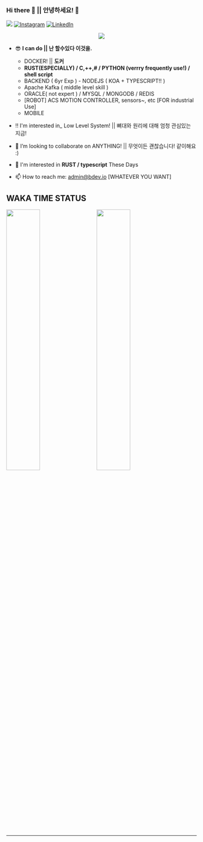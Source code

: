 ### Hi there 👋 || 안녕하세요! 👋

<p dir="auto">
  <a href="https://hits.seeyoufarm.com" rel="nofollow"><img src="https://hits.seeyoufarm.com/api/count/incr/badge.svg?url=https%3A%2F%2Fgithub.com%2Fshellcodesniper%2F&count_bg=%2379C83D&title_bg=%23555555&icon=hashnode.svg&icon_color=%23E7E7E7&title=HIT%21&edge_flat=false" style="max-width: 100%;"></a>
  <a href="https://www.instagram.com/kuuwange" rel="nofollow"><img src="https://camo.githubusercontent.com/7c0ea96d842323b91bf9cf22f4829ed7fa1c1bff53d15ffba50251edceb34781/68747470733a2f2f696d672e736869656c64732e696f2f62616467652f2d496e7374616772616d2d6534343035663f7374796c653d726f756e642d737175617265266c6f676f3d696e7374616772616d266c6f676f436f6c6f723d7768697465266c696e6b3d68747470733a2f2f7777772e696e7374616772616d2e636f6d2f6a686e616d3838" alt="Instagram" data-canonical-src="https://img.shields.io/badge/-Instagram-e4405f?style=round-square&amp;logo=instagram&amp;logoColor=white&amp;link=https://www.instagram.com/kuuwange" style="max-width: 100%;"></a>
  <a href="https://www.linkedin.com/in/kuuwange" rel="nofollow"><img src="https://camo.githubusercontent.com/0088bf696824bf3b9a6517d8a600dbcb9c944d28abf92ef9bc651538d8853660/68747470733a2f2f696d672e736869656c64732e696f2f62616467652f2d4c696e6b6564496e2d3030373762353f7374796c653d726f756e642d737175617265266c6f676f3d6c696e6b6564696e266c6f676f436f6c6f723d7768697465266c696e6b3d68747470733a2f2f7777772e6c696e6b6564696e2e636f6d2f696e2f6a686e616d3838" alt="LinkedIn" data-canonical-src="https://img.shields.io/badge/-LinkedIn-0077b5?style=round-square&amp;logo=linkedin&amp;logoColor=white&amp;link=https://www.linkedin.com/in/kuuwange" style="max-width: 100%;"></a>
</p>


<div align="center">
  <img alig src="https://github-profile-trophy.vercel.app/?username=shellcodesniper&theme=chalk&rank=SECRET,SSS,SS,S,AAA,AA,A,B&margin-w=15&margin-h=15&column=5" />
</div>

- 😎 **I can do || 난 할수있다 이것을.**
  - DOCKER! || **도커**
  - **RUST(ESPECIALLY) / C,++,# / PYTHON (verrry frequently use!) / shell script**
  - BACKEND ( 6yr Exp ) - NODEJS ( KOA + TYPESCRIPT!! )
  - Apache Kafka ( middle level skill )
  - ORACLE( not expert ) / MYSQL / MONGODB / REDIS
  - [ROBOT] ACS MOTION CONTROLLER, sensors~, etc [FOR industrial Use]
  - MOBILE
- ‼ I'm interested in_ Low Level System! || 뼈대와 원리에 대해 엄청 관심있는 지금!
- 👯 I’m looking to collaborate on ANYTHING! || 무엇이든 괜찮습니다! 같이해요 :)
- 💬 I'm interested in **RUST / typescript** These Days

- 📫 How to reach me: admin@bdev.io [WHATEVER YOU WANT]

## WAKA TIME STATUS

<p float="left">
  <img src="https://wakatime.com/share/@KuuWangE/f6ea09a8-9b0c-41ba-b6a4-1fcf8798cc26.svg" width="42%">
  &nbsp;  &nbsp;  &nbsp;
  <img src="https://wakatime.com/share/@KuuWangE/468f48c1-1aa1-49ba-8f8b-dddf8feb3b3b.svg" width="42%">
</p>

---
